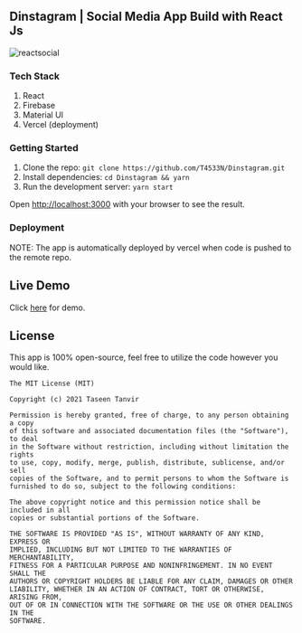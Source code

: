 ## Dinstagram | Social Media App Build with React Js

![reactsocial](https://user-images.githubusercontent.com/55942632/93935668-9f452880-fd42-11ea-88e9-e9309fcdad11.jpg)

### Tech Stack

1. React
2. Firebase
3. Material UI
4. Vercel (deployment)

### Getting Started

1. Clone the repo: `git clone https://github.com/T4533N/Dinstagram.git`
2. Install dependencies: `cd Dinstagram && yarn`
3. Run the development server: `yarn start`

Open [http://localhost:3000](http://localhost:3000) with your browser to see the result.

### Deployment

NOTE: The app is automatically deployed by vercel when code is pushed to the remote repo.

## Live Demo

Click [here](https://dinstagram.vercel.app) for demo.

## License

This app is 100% open-source, feel free to utilize the code however you would like.

```
The MIT License (MIT)

Copyright (c) 2021 Taseen Tanvir

Permission is hereby granted, free of charge, to any person obtaining a copy
of this software and associated documentation files (the "Software"), to deal
in the Software without restriction, including without limitation the rights
to use, copy, modify, merge, publish, distribute, sublicense, and/or sell
copies of the Software, and to permit persons to whom the Software is
furnished to do so, subject to the following conditions:

The above copyright notice and this permission notice shall be included in all
copies or substantial portions of the Software.

THE SOFTWARE IS PROVIDED "AS IS", WITHOUT WARRANTY OF ANY KIND, EXPRESS OR
IMPLIED, INCLUDING BUT NOT LIMITED TO THE WARRANTIES OF MERCHANTABILITY,
FITNESS FOR A PARTICULAR PURPOSE AND NONINFRINGEMENT. IN NO EVENT SHALL THE
AUTHORS OR COPYRIGHT HOLDERS BE LIABLE FOR ANY CLAIM, DAMAGES OR OTHER
LIABILITY, WHETHER IN AN ACTION OF CONTRACT, TORT OR OTHERWISE, ARISING FROM,
OUT OF OR IN CONNECTION WITH THE SOFTWARE OR THE USE OR OTHER DEALINGS IN THE
SOFTWARE.
```
